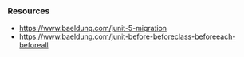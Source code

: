 ### Resources
- https://www.baeldung.com/junit-5-migration
- https://www.baeldung.com/junit-before-beforeclass-beforeeach-beforeall